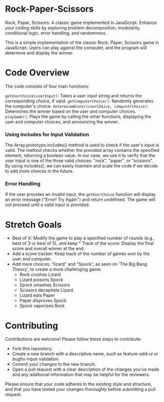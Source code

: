 # Rock-Paper-Scissors
Rock, Paper, Scissors: A classic game implemented in JavaScript. Enhance your coding skills by exploring problem decomposition, modularity, conditional logic, error handling, and randomness.

This is a simple implementation of the classic Rock, Paper, Scissors game in JavaScript. Users can play against the computer, and the program will determine and display the winner.

# Code Overview

The code consists of four main functions:

`getUserChoice(userInput)`: Takes a user input string and returns the corresponding choice, if valid.
`getComputerChoice()`: Randomly generates the computer's choice.
`determineWinner(userChoice, computerChoice)`: Determines the winner based on the user and computer choices.
`playGame()`: Plays the game by calling the other functions, displaying the user and computer choices, and announcing the winner.

### Using includes for Input Validation
The Array.prototype.includes() method is used to check if the user's input is valid. The method checks whether the provided array contains the specified element, returning a boolean value. In our case, we use it to verify that the user input is one of the three valid choices: "rock", "paper", or "scissors". By using includes(), we can easily maintain and scale the code if we decide to add more choices in the future.

### Error Handling
If the user provides an invalid input, the `getUserChoice` function will display an error message ("Error! Try Again") and return undefined. The game will not proceed until a valid input is provided.

# Stretch Goals
* Best of X: Modify the game to play a specified number of rounds (e.g., best of 3 or best of 5), and keep * Track of the score: Display the final score and overall winner at the end.
* Add a score tracker: Keep track of the number of games won by the user and computer.
* Add more choices: "lizard" and "Spock", as seen on 'The Big Bang Theory', to create a more challenging game.
    * Rock crushes Lizard
    * Lizard poisons Spock
    * Spock smashes Scissors
    * Scissors decapitate Lizard
    * Lizard eats Paper
    * Paper disproves Spock
    * Spock vaporizes Rock

# Contributing

Contributions are welcome! Please follow these steps to contribute:

* Fork this repository.
* Create a new branch with a descriptive name, such as feature-add-ui or bugfix-input-validation.
* Commit your changes to the new branch.
* Open a pull request with a clear description of the changes you've made and any additional information that may be helpful for the reviewers.

Please ensure that your code adheres to the existing style and structure, and that you have tested your changes thoroughly before submitting a pull request.